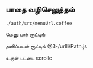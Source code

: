## பாதை வழிசெலுத்தல்

`./auth/src/menuUrl.coffee`

மெனு பார் ரூட்டிங்

தனிப்பயன் ரூட்டிங்
@3-/urlli/Path.js

உருள் பட்டை
scrollc